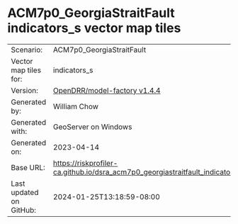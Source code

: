 # ACM7p0_GeorgiaStraitFault indicators_s vector map tiles

|    			|			|
| --------------------- | --------------------- |
| Scenario:		| ACM7p0_GeorgiaStraitFault		|
| Vector map tiles for:	| indicators_s		|
| Version:		| [OpenDRR/model-factory v1.4.4](https://github.com/OpenDRR/model-factory/releases/tag/v1.4.4)	|
| Generated by:		| William Chow	|
| Generated with:	| GeoServer on Windows	|
| Generated on:		| 2023-04-14	|
| Base URL:		| <https://riskprofiler-ca.github.io/dsra_acm7p0_georgiastraitfault_indicators_s/> |
| Last updated on GitHub: | 2024-01-25T13:18:59-08:00 |
